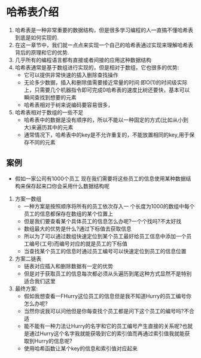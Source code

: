 # 哈希表介绍
1. 哈希表是一种非常重要的数据结构，但是很多学习编程的人一直搞不懂哈希表到底是如何实现的.
2. 在这一章节中，我们就一点点来实现一个自己的哈希表通过实现来理解哈希表背后的原理和它的优势.
3. 几乎所有的编程语言都有直接或者间接的应用这种数据结构
4. 哈希表通常是基于数组进行实现的，但是相对于数组，它也很多的优势:
   * 它可以提供非常快速的插入删除查找操作
   * 无论多少数据，插入和删除值需要接近常量的时间:即O(1)的时间级实际上，只需要几个机器指令即可完成0哈希表的速度比树还要快，基本可以瞬间查找到想要的元素
   * 哈希表相对于树来说编码要容易很多，
5. 哈希表相对于数组的一些不足
   * 哈希表中的数据是没有顺序的，所以不能以一种固定的方式(比如从小到大)来遍历其中的元素
   * 通常情况下，哈希表中的key是不允许重复的，不能放置相同的key,用于保存不同的元素
## 案例
* 假如一家公司有1000个员工 现在我们需要将这些员工的信息使用某种数据结构来保存起来口你会采用什么数据结构呢
1. 方案一数组
   * 一种方案是按照顺序将所有的员工依次存入一 个长度为1000的数组中每个员工的信息都保存在数组的某个位置上
   * 但是我们要查看某个具体员工的信息怎么办呢?一个个找吗?不太好找
   * 数组最大的优势是什么?通过下标值去获取信息
   * 所以为了可以通过数组快速定位到某个员工最好给员工信息中添加一个员工编号(工号)而编号对应的就是员工的下标值
   * 当查找某个员工的信息时通过员工编号可以快速定位到员工的信息位置
2. 方案二链表
   * 链表对应插入和删除数据有一定的优势
   * 但是对于获取员工的信息每次都必须从头遍历到尾这种方式显然不是特别适合我们这里
3. 最终方案:
   * 假如我想查看一FHurry这位员工的信息但是我不知道Hurry的员工编号你怎么办呢?
   * 当然你说我可以问他但是你每查找个员工都是问下这个员工的编号吗?不合适
   * 能不能有一种力法让Hurry的名字和它的员工编号产生直接的关系呢?也就是通过Hurry这个名字我就能获吸到它的索引值而再通过索引值我就能获取到Hurry的信息呢?
   * 使用哈希函数让某个key的信息和索引值对应起来


